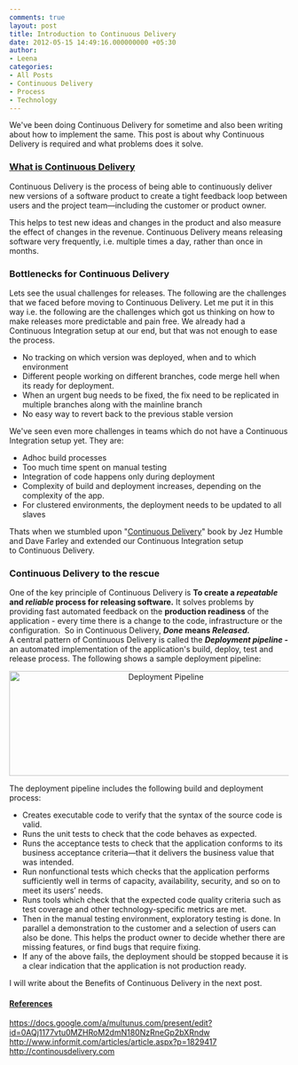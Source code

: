 ```yaml
---
comments: true
layout: post
title: Introduction to Continuous Delivery
date: 2012-05-15 14:49:16.000000000 +05:30
author: 
- Leena
categories:
- All Posts
- Continuous Delivery
- Process
- Technology
---
```

We've been doing Continuous Delivery for sometime and also been writing about how to implement the same. This post is about why Continuous Delivery is required and what problems does it solve.
<h3><strong><span style="text-decoration: underline;">What is Continuous Delivery</span></strong></h3>
Continuous Delivery is the process of being able to continuously deliver new versions of a software product to create a tight feedback loop between users and the project team—including the customer or product owner.

<!-- more -->

This helps to test new ideas and changes in the product and also measure the effect of changes in the revenue. Continuous Delivery means releasing software very frequently, i.e. multiple times a day, rather than once in months.
<h3><strong>Bottlenecks for Continuous Delivery</strong></h3>
<div>Lets see the usual challenges for releases. The following are the challenges that we faced before moving to Continuous Delivery. Let me put it in this way i.e. the following are the challenges which got us thinking on how to make releases more predictable and pain free. We already had a Continuous Integration setup at our end, but that was not enough to ease the process.</div>
<ul>
	<li>No tracking on which version was deployed, when and to which environment</li>
	<li>Different people working on different branches, code merge hell when its ready for deployment.</li>
	<li>When an urgent bug needs to be fixed, the fix need to be replicated in multiple branches along with the mainline branch</li>
	<li>No easy way to revert back to the previous stable version</li>
</ul>
We've seen even more challenges in teams which do not have a Continuous Integration setup yet. They are:
<ul>
	<li>Adhoc build processes</li>
	<li>Too much time spent on manual testing</li>
	<li>Integration of code happens only during deployment</li>
	<li>Complexity of build and deployment increases, depending on the complexity of the app.</li>
	<li>For clustered environments, the deployment needs to be updated to all slaves</li>
</ul>
<div>

Thats when we stumbled upon "<a href="http://www.informit.com/store/product.aspx?isbn=0321601912&amp;WT.DCSext.w_ptgrevartcl=Continuous+Delivery%3a+Reliable+Software+Releases+through+Build%2c+Test%2c+and+Deployment+Automation_1641923_ISBNTopCover">Continuous Delivery</a>" book by Jez Humble and Dave Farley and extended our Continuous Integration setup to Continuous Delivery.

</div>
<div>
<h3>Continuous Delivery to the rescue</h3>
One of the key principle of Continuous Delivery is <strong>To </strong><strong>create a <em>repeatable</em> and <em>reliable</em> process for releasing software.</strong> It solves problems by providing fast automated feedback on the <strong>production readiness</strong> of the application - every time there is a change to the code, infrastructure or the configuration.  So in Continuous Delivery, <strong><em>Done </em>means <em>Released.</em></strong>

</div>
<div>A central pattern of Continuous Delivery is called the <em><strong>Deployment pipeline - </strong></em>an automated implementation of the application's build, deploy, test and release process. The following shows a sample deployment pipeline:</div>
<p style="text-align: center;"><img class="aligncenter" style="border: none;" src="https://s3.amazonaws.com/multunus-cdimages/pipeline.png" alt="Deployment Pipeline" width="549" height="189" /></p>

<div>The deployment pipeline includes the following build and deployment process:</div>
<ul>
	<li>Creates executable code to verify that the syntax of the source code is valid.</li>
	<li>Runs the unit tests to check that the code behaves as expected.</li>
	<li>Runs the acceptance tests to check that the application conforms to its business acceptance criteria—that it delivers the business value that was intended.</li>
	<li>Run nonfunctional tests which checks that the application performs sufficiently well in terms of capacity, availability, security, and so on to meet its users’ needs.</li>
	<li>Runs tools which check that the expected code quality criteria such as test coverage and other technology-specific metrics are met.</li>
	<li>Then in the manual testing environment, exploratory testing is done. In parallel a demonstration to the customer and a selection of users can also be done. This helps the product owner to decide whether there are missing features, or find bugs that require fixing.</li>
	<li>If any of the above fails, the deployment should be stopped because it is a clear indication that the application is not production ready.</li>
</ul>
<div>I will write about the Benefits of Continuous Delivery in the next post.</div>
<h4><span style="text-decoration: underline;">References</span></h4>
<div><a href="https://docs.google.com/a/multunus.com/present/edit?id=0AQj1177vtu0MZHRoM2dmN180NzRneGp2bXRndw">https://docs.google.com/a/multunus.com/present/edit?id=0AQj1177vtu0MZHRoM2dmN180NzRneGp2bXRndw</a></div>
<div><a href="http://www.informit.com/articles/article.aspx?p=1829417" target="_blank">http://www.informit.com/articles/article.aspx?p=1829417</a></div>
<div><a href="http://continousdelivery.com" target="_blank">http://continousdelivery.com</a></div>
